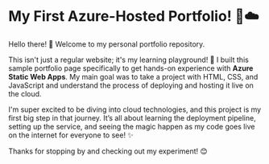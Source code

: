 
# My First Azure-Hosted Portfolio! 🚀☁️

Hello there! 👋 Welcome to my personal portfolio repository.

This isn't just a regular website; it's my learning playground! 🧪 I built this sample portfolio page specifically to get hands-on experience with **Azure Static Web Apps**. My main goal was to take a project with HTML, CSS, and JavaScript and understand the process of deploying and hosting it live on the cloud.

I'm super excited to be diving into cloud technologies, and this project is my first big step in that journey. It’s all about learning the deployment pipeline, setting up the service, and seeing the magic happen as my code goes live on the internet for everyone to see! ✨

Thanks for stopping by and checking out my experiment! 😊

